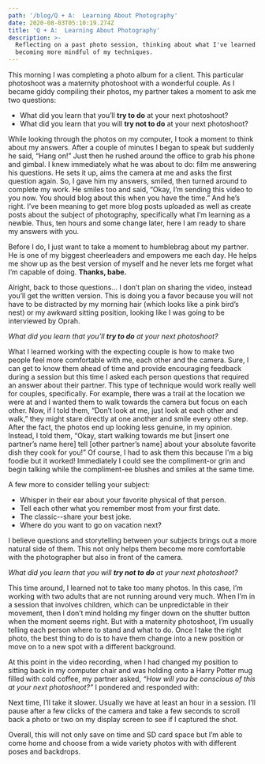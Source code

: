 ```yaml
---
path: '/blog/Q + A:  Learning About Photography'
date: 2020-08-03T05:10:19.274Z
title: 'Q + A:  Learning About Photography'
description: >-
  Reflecting on a past photo session, thinking about what I've learned and
  becoming more mindful of my techniques.
---
```

This morning I was completing a photo album for a client. This particular photoshoot was a maternity photoshoot with a wonderful couple. As I became giddy compiling their photos, my partner takes a moment to ask me two questions:

* What did you learn that you’ll **try to do** at your next photoshoot?
* What did you learn that you will **try not to do** at your next photoshoot?

While looking through the photos on my computer, I took a moment to think about my answers.  After a couple of minutes I began to speak but suddenly he said, “Hang on!” Just then he rushed around the office to grab his phone and gimbal. I knew immediately what he was about to do: film me answering his questions. He sets it up, aims the camera at me and asks the first question again. So, I gave him my answers, smiled, then turned around to complete my work. He smiles too and said, “Okay, I’m sending this video to you now. You should blog about this when you have the time.” And he’s right. I’ve been meaning to get more blog posts uploaded as well as create posts about the subject of photography, specifically what I’m learning as a newbie. Thus, ten hours and some change later, here I am ready to share my answers with you.

Before I do, I just want to take a moment to humblebrag about my partner. He is one of my biggest cheerleaders and empowers me each day. He helps me show up as the best version of myself and he never lets me forget what I’m capable of doing.  **Thanks, babe.**

Alright, back to those questions… I don’t plan on sharing the video, instead you’ll get the written version. This is doing you a favor because you will not have to be distracted by my morning hair (which looks like a pink bird’s nest) or my awkward sitting position, looking like I was going to be interviewed by Oprah.

*What did you learn that you’ll **try to do** at your next photoshoot?*

What I learned working with the expecting couple is how to make two people feel more comfortable with me, each other and the camera. Sure, I can get to know them ahead of time and provide encouraging feedback during a session but this time I asked each person questions that required an answer about their partner. This type of technique would work really well for couples, specifically. For example, there was a trail at the location we were at and I wanted them to walk towards the camera but focus on each other. Now, if I told them, “Don’t look at me, just look at each other and walk,” they might stare directly at one another and smile every other step. After the fact, the photos end up looking less genuine, in my opinion. Instead, I told them, “Okay, start walking towards me but \[insert one partner’s name here] tell \[other partner’s name] about your absolute favorite dish they cook for you!”  Of course, I had to ask them this because I'm a big foodie but it worked!  Immediately I could see the compliment-or grin and begin talking while the compliment-ee blushes and smiles at the same time.

A few more to consider telling your subject:

* Whisper in their ear about your favorite physical of that person.
* Tell each other what you remember most from your first date.
* The classic--share your best joke.
* Where do you want to go on vacation next?

I believe questions and storytelling between your subjects brings out a more natural side of them. This not only helps them become more comfortable with the photographer but also in front of the camera.

*What did you learn that you will **try not to do** at your next photoshoot?*

This time around, I learned not to take too many photos. In this case, I’m working with two adults that are not running around very much. When I’m in a session that involves children, which can be unpredictable in their movement, then I don’t mind holding my finger down on the shutter button when the moment seems right. But with a maternity photoshoot, I’m usually telling each person where to stand and what to do. Once I take the right photo, the best thing to do is to have them change into a new position or move on to a new spot with a different background.

At this point in the video recording, when I had changed my position to sitting back in my computer chair and was holding onto a Harry Potter mug filled with cold coffee, my partner asked, *“How will you be conscious of this at your next photoshoot?”* I pondered and responded with:

Next time, I’ll take it slower. Usually we have at least an hour in a session.  I’ll pause after a few clicks of the camera and take a few seconds to scroll back a photo or two on my display screen to see if I captured the shot.

Overall, this will not only save on time and SD card space but I’m able to come home and choose from a wide variety photos with with different poses and backdrops.
